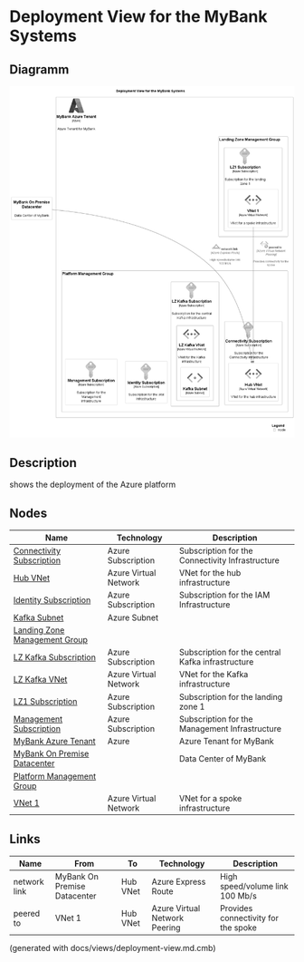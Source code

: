 # Deployment View for the MyBank Systems

## Diagramm
![Deployment View for the MyBank Systems](../mybank/deployment-view.png)

## Description
shows the deployment of the Azure platform

## Nodes
| Name | Technology | Description |
|---|---|---|
| [Connectivity Subscription](../mybank/it-management/azure/connectivity-subscription.md) | Azure Subscription | Subscription for the Connectivity Infrastructure |
| [Hub VNet](../mybank/it-management/azure/hub-vnet.md) | Azure Virtual Network | VNet for the hub infrastructure |
| [Identity Subscription](../mybank/it-management/azure/identity-subscription.md) | Azure Subscription | Subscription for the IAM Infrastructure |
| [Kafka Subnet](../mybank/it-management/azure/lz-kafka-subnet.md) | Azure Subnet |  |
| [Landing Zone Management Group](../mybank/it-management/azure/landing-zone-management-group.md) |  |  |
| [LZ Kafka Subscription](../mybank/it-management/azure/lz-kafka-subscription.md) | Azure Subscription | Subscription for the central Kafka infrastructure |
| [LZ Kafka VNet](../mybank/it-management/azure/lz-kafka-vnet.md) | Azure Virtual Network | VNet for the Kafka infrastructure |
| [LZ1 Subscription](../mybank/it-management/azure/lz1-subscription.md) | Azure Subscription | Subscription for the landing zone 1 |
| [Management Subscription](../mybank/it-management/azure/management-subscription.md) | Azure Subscription | Subscription for the Management Infrastructure |
| [MyBank Azure Tenant](../mybank/it-management/azure/mybank-tenant.md) | Azure | Azure Tenant for MyBank |
| [MyBank On Premise Datacenter](../mybank/it-management/onprem/data-center.md) |  | Data Center of MyBank |
| [Platform Management Group](../mybank/it-management/azure/platform-management-group.md) |  |  |
| [VNet 1](../mybank/it-management/azure/lz1-vnet1.md) | Azure Virtual Network | VNet for a spoke infrastructure |

## Links
| Name | From | To | Technology | Description |
|---|---|---|---|---|
| network link | MyBank On Premise Datacenter | Hub VNet | Azure Express Route | High speed/volume link 100 Mb/s |
| peered to | VNet 1 | Hub VNet | Azure Virtual Network Peering | Provides connectivity for the spoke |


(generated with docs/views/deployment-view.md.cmb)

